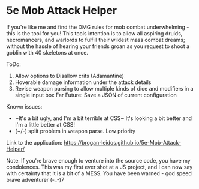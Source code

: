 # 5e Mob Attack Helper
If you're like me and find the DMG rules for mob combat underwhelming - this is the tool for you!
This tools intention is to allow all aspiring druids, necromancers, and warlords to fulfill their wildest mass combat dreams; without the hassle of hearing your friends groan as you request to shoot a goblin with 40 skeletons at once.

ToDo:
  1. Allow options to Disallow crits (Adamantine)
  2. Hoverable damage information under the attack details
  3. Revise weapon parsing to allow multiple kinds of dice and modifiers in a single input box
  Far Future: Save a JSON of current configuration

Known issues:
  - ~It's a bit ugly, and I'm a bit terrible at CSS~ It's looking a bit better and I'm a little better at CSS!
  - (+/-) split problem in weapon parse. Low priority



Link to the application:
https://brogan-leidos.github.io/5e-Mob-Attack-Helper/


Note: If you're brave enough to venture into the source code, you have my condolences. This was my first ever shot at a JS project, and I can now say with certainty that it is a bit of a MESS. You have been warned - god speed brave adventurer (-_-)7

